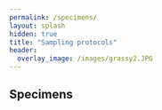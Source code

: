 ```yaml
---
permalink: /specimens/
layout: splash
hidden: true
title: "Sampling protocols"
header:
  overlay_image: /images/grassy2.JPG
---
```


## Specimens

